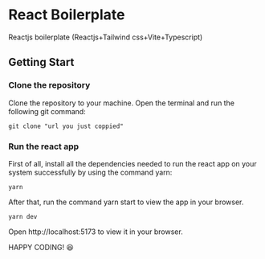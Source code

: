 # React Boilerplate
Reactjs boilerplate (Reactjs+Tailwind css+Vite+Typescript)

## Getting Start

### Clone the repository

Clone the repository to your machine. Open the terminal and run the following git command:
```
git clone "url you just coppied"
```

### Run the react app
First of all, install all the dependencies needed to run the react app on your system successfully by using the command yarn:
```
yarn
```
After that, run the command yarn start to view the app in your browser.
```
yarn dev
```
Open http://localhost:5173 to view it in your browser.

HAPPY CODING! :satisfied:
